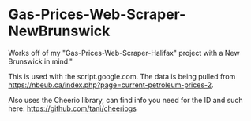 # Gas-Prices-Web-Scraper-NewBrunswick
Works off of my "Gas-Prices-Web-Scraper-Halifax" project with a New Brunswick in mind."


This is used with the script.google.com. The data is being pulled from https://nbeub.ca/index.php?page=current-petroleum-prices-2. 

Also uses the Cheerio library, can find info you need for the ID and such here: https://github.com/tani/cheeriogs